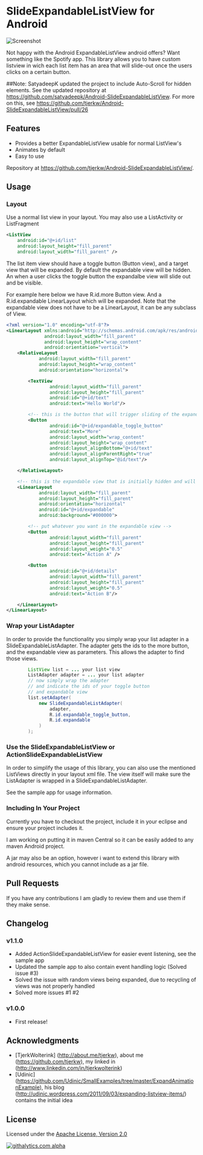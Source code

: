 # SlideExpandableListView for Android

![Screenshot](https://github.com/tjerkw/Android-SlideExpandableListView/raw/master/raw/example-screens.png)

Not happy with the Android ExpandableListView android offers? Want something like the Spotify app. This library allows you to have custom listview in wich each list item has an area that will slide-out once the users clicks on a certain button.

##Note: SatyadeepK updated the project to include Auto-Scroll for hidden elements.
See the updated repository at <https://github.com/satyadeepk/Android-SlideExpandableListView>.
For more on this, see https://github.com/tjerkw/Android-SlideExpandableListView/pull/26

## Features

 * Provides a better ExpandableListView usable for normal ListView's
 * Animates by default
 * Easy to use

Repository at <https://github.com/tjerkw/Android-SlideExpandableListView/>.

## Usage

### Layout

Use a normal list view in your layout.
You may also use a ListActivity or ListFragment

``` xml
<ListView
    android:id="@+id/list"
    android:layout_height="fill_parent"
    android:layout_width="fill_parent" />
```

The list item view should have a toggle button (Button view), and a target view that will be expanded.
By default the expandable view will be hidden. An when a user clicks the toggle button the
expandalbe view will slide out and be visible.

For example here below we have R.id.more Button view.
And a R.id.expandable LinearLayout which will be expanded.
Note that the expandable view does not have to be a LinearLayout,
it can be any subclass of View.

``` xml
<?xml version="1.0" encoding="utf-8"?>
<LinearLayout xmlns:android="http://schemas.android.com/apk/res/android"
              android:layout_width="fill_parent"
              android:layout_height="wrap_content"
              android:orientation="vertical">
	<RelativeLayout
			android:layout_width="fill_parent"
			android:layout_height="wrap_content"
			android:orientation="horizontal">

		<TextView
				android:layout_width="fill_parent"
				android:layout_height="fill_parent"
				android:id="@+id/text"
				android:text="Hello World"/>

		<!-- this is the button that will trigger sliding of the expandable view -->
		<Button
				android:id="@+id/expandable_toggle_button"
				android:text="More"
				android:layout_width="wrap_content"
				android:layout_height="wrap_content"
				android:layout_alignBottom="@+id/text"
				android:layout_alignParentRight="true"
				android:layout_alignTop="@id/text"/>

	</RelativeLayout>

	<!-- this is the expandable view that is initially hidden and will slide out when the more button is pressed -->
	<LinearLayout
			android:layout_width="fill_parent"
			android:layout_height="fill_parent"
			android:orientation="horizontal"
			android:id="@+id/expandable"
			android:background="#000000">

		<!-- put whatever you want in the expandable view -->
		<Button
				android:layout_width="fill_parent"
				android:layout_height="fill_parent"
				android:layout_weight="0.5"
				android:text="Action A" />

		<Button
				android:id="@+id/details"
				android:layout_width="fill_parent"
				android:layout_height="fill_parent"
				android:layout_weight="0.5"
				android:text="Action B"/>

	</LinearLayout>
</LinearLayout>
```

### Wrap your ListAdapter

In order to provide the functionality you simply wrap your list adapter in a SlideExpandableListAdapter.
The adapter gets the ids to the more button, and the expandable view as parameters. This allows the adapter
to find those views.

``` java
		ListView list = ... your list view
		ListAdapter adapter = ... your list adapter
		// now simply wrap the adapter
		// and indicate the ids of your toggle button
		// and expandable view
		list.setAdapter(
			new SlideExpandableListAdapter(
				adapter,
				R.id.expandable_toggle_button,
				R.id.expandable
			)
		);
```

### Use the SlideExpandableListView or ActionSlideExpandableListView

In order to simplify the usage of this library, you can also use the mentioned ListViews directly in your
layout xml file. The view itself will make sure the ListAdapter is wrapped in a SlideExpandableListAdapter.

See the sample app for usage information.

### Including In Your Project

Currently you have to checkout the project, include it in your eclipse and ensure your project includes it.

I am working on putting it in maven Central so it can be easily added to any maven Android project.

A jar may also be an option, however i want to extend this library with android resources,
which you cannot include as a jar file.

## Pull Requests

If you have any contributions I am gladly to review them and use them if they make sense.

## Changelog

### v1.1.0

* Added ActionSlideExpandableListView for easier event listening, see the sample app
* Updated the sample app to also contain event handling logic (Solved issue #3)
* Solved the issue with random views being expanded, due to recycling of views was not properly handled
* Solved more issues #1 #2

### v1.0.0

* First release!

## Acknowledgments

* [TjerkWolterink] (http://about.me/tjerkw), about me (https://github.com/tjerkw), my linked in (http://www.linkedin.com/in/tjerkwolterink)
* [Udinic] (https://github.com/Udinic/SmallExamples/tree/master/ExpandAnimationExample), his blog (http://udinic.wordpress.com/2011/09/03/expanding-listview-items/) contains the initial idea

## License

Licensed under the [Apache License, Version 2.0](http://www.apache.org/licenses/LICENSE-2.0.html)

[![githalytics.com alpha](https://cruel-carlota.pagodabox.com/789c42a6ae45661a79e6e2695942ef65 "githalytics.com")](http://githalytics.com/tjerkw/Android-SlideExpandableListView)

